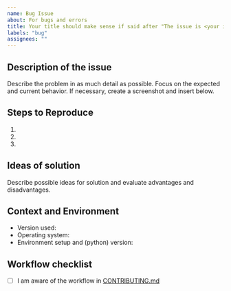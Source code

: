 ```yaml
---
name: Bug Issue
about: For bugs and errors
title: Your title should make sense if said after "The issue is <your issue title>"
labels: "bug"
assignees: ""
---
```


## Description of the issue

Describe the problem in as much detail as possible.
Focus on the expected and current behavior.
If necessary, create a screenshot and insert below.

## Steps to Reproduce

1.
2.
3.

## Ideas of solution

Describe possible ideas for solution and evaluate advantages and disadvantages.

## Context and Environment

- Version used:
- Operating system:
- Environment setup and (python) version:

## Workflow checklist

- [ ] I am aware of the workflow in [CONTRIBUTING.md](https://github.com/rl-institut/super-repo/blob/production/CONTRIBUTING.md)
